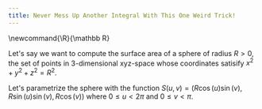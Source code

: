 ```yaml
---
title: Never Mess Up Another Integral With This One Weird Trick!
---
```

\newcommand{\R}{\mathbb R}

Let's say we want to compute the surface area of a sphere of radius $R > 0$,
the set of points in $3$-dimensional xyz-space whose coordinates satisify
$x^2 + y^2 +z^2 = R^2$.

Let's parametrize the sphere with the function
$S(u,v) = (R\cos(u) \sin (v), R\sin (u) \sin (v), R\cos (v))$
where $0 \leq u < 2\pi$ and $0 \leq v < \pi$.
